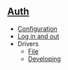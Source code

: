 ## [Auth]()
- [Configuration](config)
- [Log in and out](login)
- Drivers
  - [File](driver/file)
  - [Developing](driver/develop)
